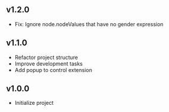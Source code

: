 ## v1.2.0
- Fix: Ignore node.nodeValues that have no gender expression

## v1.1.0
- Refactor project structure
- Improve development tasks
- Add popup to control extension

## v1.0.0
- Initialize project
